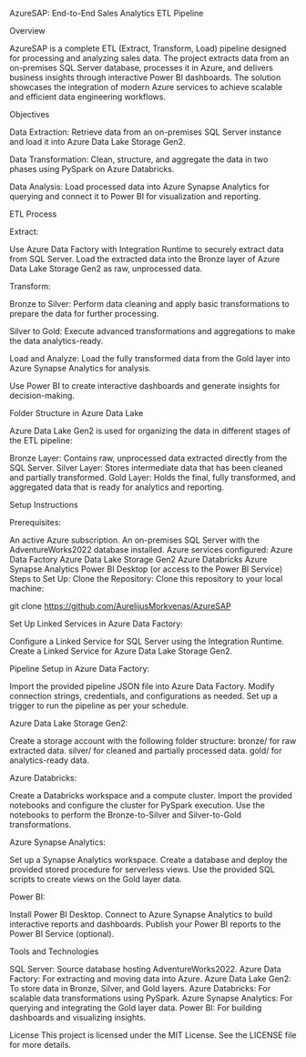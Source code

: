 AzureSAP: End-to-End Sales Analytics ETL Pipeline

Overview

AzureSAP is a complete ETL (Extract, Transform, Load) pipeline designed for processing and analyzing sales data. The project extracts data from an on-premises SQL Server database, processes it in Azure, and delivers business insights through interactive Power BI dashboards. The solution showcases the integration of modern Azure services to achieve scalable and efficient data engineering workflows.

Objectives

Data Extraction: Retrieve data from an on-premises SQL Server instance and load it into Azure Data Lake Storage Gen2.

Data Transformation: Clean, structure, and aggregate the data in two phases using PySpark on Azure Databricks.

Data Analysis: Load processed data into Azure Synapse Analytics for querying and connect it to Power BI for visualization and reporting.

ETL Process

Extract:

Use Azure Data Factory with Integration Runtime to securely extract data from SQL Server.
Load the extracted data into the Bronze layer of Azure Data Lake Storage Gen2 as raw, unprocessed data.

Transform:

Bronze to Silver:
Perform data cleaning and apply basic transformations to prepare the data for further processing.

Silver to Gold:
Execute advanced transformations and aggregations to make the data analytics-ready.

Load and Analyze:
Load the fully transformed data from the Gold layer into Azure Synapse Analytics for analysis.

Use Power BI to create interactive dashboards and generate insights for decision-making.

Folder Structure in Azure Data Lake

Azure Data Lake Gen2 is used for organizing the data in different stages of the ETL pipeline:

Bronze Layer: 
Contains raw, unprocessed data extracted directly from the SQL Server.
Silver Layer: 
Stores intermediate data that has been cleaned and partially transformed.
Gold Layer: 
Holds the final, fully transformed, and aggregated data that is ready for analytics and reporting.

Setup Instructions

Prerequisites:

An active Azure subscription.
An on-premises SQL Server with the AdventureWorks2022 database installed.
Azure services configured:
Azure Data Factory
Azure Data Lake Storage Gen2
Azure Databricks
Azure Synapse Analytics
Power BI Desktop (or access to the Power BI Service)
Steps to Set Up:
Clone the Repository: Clone this repository to your local machine:

git clone https://github.com/AurelijusMorkvenas/AzureSAP

Set Up Linked Services in Azure Data Factory:

Configure a Linked Service for SQL Server using the Integration Runtime.
Create a Linked Service for Azure Data Lake Storage Gen2.

Pipeline Setup in Azure Data Factory:

Import the provided pipeline JSON file into Azure Data Factory.
Modify connection strings, credentials, and configurations as needed.
Set up a trigger to run the pipeline as per your schedule.

Azure Data Lake Storage Gen2:

Create a storage account with the following folder structure:
bronze/ for raw extracted data.
silver/ for cleaned and partially processed data.
gold/ for analytics-ready data.

Azure Databricks:

Create a Databricks workspace and a compute cluster.
Import the provided notebooks and configure the cluster for PySpark execution.
Use the notebooks to perform the Bronze-to-Silver and Silver-to-Gold transformations.

Azure Synapse Analytics:

Set up a Synapse Analytics workspace.
Create a database and deploy the provided stored procedure for serverless views.
Use the provided SQL scripts to create views on the Gold layer data.

Power BI:

Install Power BI Desktop.
Connect to Azure Synapse Analytics to build interactive reports and dashboards.
Publish your Power BI reports to the Power BI Service (optional).

Tools and Technologies

SQL Server: Source database hosting AdventureWorks2022.
Azure Data Factory: For extracting and moving data into Azure.
Azure Data Lake Gen2: To store data in Bronze, Silver, and Gold layers.
Azure Databricks: For scalable data transformations using PySpark.
Azure Synapse Analytics: For querying and integrating the Gold layer data.
Power BI: For building dashboards and visualizing insights.

License
This project is licensed under the MIT License. See the LICENSE file for more details.
